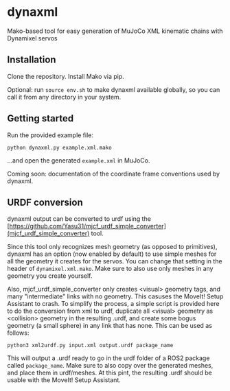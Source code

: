 # dynaxml
Mako-based tool for easy generation of MuJoCo XML kinematic chains with Dynamixel servos

## Installation

Clone the repository. Install Mako via pip.

Optional: run `source env.sh` to make dynaxml available globally, so you can call it from any directory in your system.

## Getting started

Run the provided example file:

```python dynaxml.py example.xml.mako```

...and open the generated ```example.xml``` in MuJoCo.

Coming soon: documentation of the coordinate frame conventions used by dynaxml.

## URDF conversion

dynaxml output can be converted to urdf using the [https://github.com/Yasu31/mjcf_urdf_simple_converter](mjcf_urdf_simple_converter) tool.

Since this tool only recognizes mesh geometry (as opposed to primitives), dynaxml has an option (now enabled by default) to use simple meshes for all the geometry it creates for the servos. You can change that setting in the header of ```dynamixel.xml.mako```. Make sure to also use only meshes in any geometry you create yourself.

Also, mjcf_urdf_simple_converter only creates \<visual\> geometry tags, and many "intermediate" links with no geometry. This casuses the MoveIt! Setup Assistant to crash. To simplify the process, a simple script is provided here to do the conversion from xml to urdf, duplicate all \<visual\> geometry as \<collision\> geometry in the resulting .urdf, and create some bogus geometry (a small sphere) in any link that has none. This can be used as follows:

```python3 xml2urdf.py input.xml output.urdf package_name```

This will output a .urdf ready to go in the urdf folder of a ROS2 package called ```package_name```. Make sure to also copy over the generated meshes, and place them in urdf/meshes. At this pint, the resulting .urdf should be usable with the MoveIt! Setup Assistant.